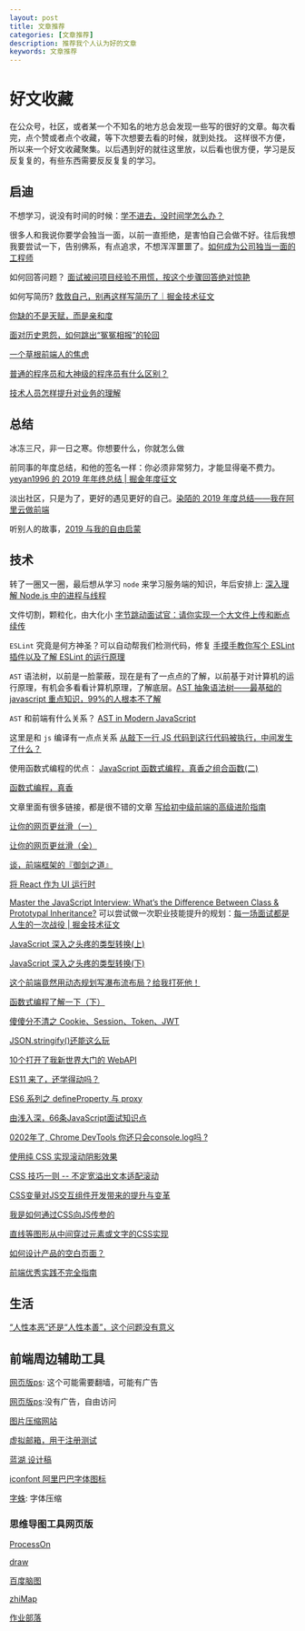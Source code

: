 ```yaml
---
layout: post
title: 文章推荐
categories: [文章推荐]
description: 推荐我个人认为好的文章
keywords: 文章推荐
---
```


# 好文收藏

在公众号，社区，或者某一个不知名的地方总会发现一些写的很好的文章。每次看完，点个赞或者点个收藏，等下次想要去看的时候，就到处找。
这样很不方便，所以来一个好文收藏聚集。以后遇到好的就往这里放，以后看也很方便，学习是反反复复的，有些东西需要反反复复的学习。

## 启迪

不想学习，说没有时间的时候：[学不进去，没时间学怎么办？](https://www.zhangxinxu.com/life/2019/03/study/)

很多人和我说你要学会独当一面，以前一直拒绝，是害怕自己会做不好。往后我想我要尝试一下，告别佛系，有点追求，不想浑浑噩噩了。[如何成为公司独当一面的工程师](https://juejin.im/post/5dd4cc71f265da0bca7899cf)

如何回答问题？ [面试被问项目经验不用慌，按这个步骤回答绝对惊艳](https://juejin.im/post/5e7aed9c6fb9a07cac1d872d)

如何写简历? [救救自己，别再这样写简历了｜掘金技术征文](https://juejin.im/post/5ea59d91518825736512f3b8)

[你缺的不是天赋，而是亲和度](https://mp.weixin.qq.com/s/U1QG18nYbNPWgecn2AQymw)

[面对历史恩怨，如何跳出“冤冤相报”的轮回](https://mp.weixin.qq.com/s/j5NSKS2HgkUx0xd9-RwEJA)

[一个草根前端人的焦虑](https://juejin.cn/post/6922456847765110798)

[普通的程序员和大神级的程序员有什么区别？](https://www.zhihu.com/question/59351128/answer/834831006)

[技术人员怎样提升对业务的理解](https://zhuanlan.zhihu.com/p/153205903)
## 总结

冰冻三尺，非一日之寒。你想要什么，你就怎么做

前同事的年度总结，和他的签名一样：你必须非常努力，才能显得毫不费力。[yeyan1996 的 2019 年年终总结 | 掘金年度征文](https://juejin.im/post/5de8633951882512670ec60c)

淡出社区，只是为了，更好的遇见更好的自己。[染陌的 2019 年度总结——我在阿里云做前端](https://juejin.im/post/5e1d43e95188254c0a040f76)

听别人的故事，[2019 与我的自由启蒙](https://juejin.im/post/5e0deb5af265da5d625265d6)

## 技术

转了一圈又一圈，最后想从学习 `node` 来学习服务端的知识，年后安排上: [深入理解 Node.js 中的进程与线程](https://juejin.im/post/5d43017be51d4561f40adcf9)

文件切割，颗粒化，由大化小 [字节跳动面试官：请你实现一个大文件上传和断点续传](https://juejin.im/post/5dff8a26e51d4558105420ed)

`ESLint` 究竟是何方神圣？可以自动帮我们检测代码，修复 [手摸手教你写个 ESLint 插件以及了解 ESLint 的运行原理](https://juejin.im/post/5de8f14ff265da33f9794489)

`AST` 语法树，以前是一脸蒙蔽，现在是有了一点点的了解，以前基于对计算机的运行原理，有机会多看看计算机原理，了解底层。[AST 抽象语法树——最基础的 javascript 重点知识，99%的人根本不了解](https://segmentfault.com/a/1190000016231512)

`AST` 和前端有什么关系？ [AST in Modern JavaScript](https://zhuanlan.zhihu.com/p/32189701)


这里是和 `js` 编译有一点点关系 [从敲下一行 JS 代码到这行代码被执行，中间发生了什么？](https://zhuanlan.zhihu.com/p/101137995)

使用函数式编程的优点： [JavaScript 函数式编程，真香之组合函数(二)](https://juejin.im/post/5c6e08276fb9a04a027af1de)

[函数式编程，真香](https://juejin.im/post/5c19c3ffe51d45059b632eef)

文章里面有很多链接，都是很不错的文章 [写给初中级前端的高级进阶指南](https://juejin.im/post/5e7c08bde51d455c4c66ddad#heading-10)

[让你的网页更丝滑（一）](https://zhuanlan.zhihu.com/p/66398148)

[让你的网页更丝滑（全）](https://zhuanlan.zhihu.com/p/67728054)

[谈，前端框架的『御剑之道』](https://zhuanlan.zhihu.com/p/48171797)

[将 React 作为 UI 运行时](https://overreacted.io/zh-hans/react-as-a-ui-runtime/)

[Master the JavaScript Interview: What’s the Difference Between Class & Prototypal Inheritance?](https://medium.com/javascript-scene/master-the-javascript-interview-what-s-the-difference-between-class-prototypal-inheritance-e4cd0a7562e9)
可以尝试做一次职业技能提升的规划：[每一场面试都是人生的一次战役 | 掘金技术征文](https://juejin.im/post/5e8dab8a51882573b43606ab)

[JavaScript 深入之头疼的类型转换(上)](https://github.com/mqyqingfeng/Blog/issues/159)

[JavaScript 深入之头疼的类型转换(下)](https://github.com/mqyqingfeng/Blog/issues/164)

[这个前端竟然用动态规划写瀑布流布局？给我打死他！](https://juejin.im/post/5ed5b9a26fb9a047a07f2c30)

[函数式编程了解一下（下）](https://juejin.im/post/5b44dac85188251aa5600e40)

[傻傻分不清之 Cookie、Session、Token、JWT](https://juejin.im/post/5e055d9ef265da33997a42cc)

[JSON.stringify()还能这么玩](https://juejin.im/post/5eee33d6e51d45742615751a#heading-1)

[10个打开了我新世界大门的 WebAPI](https://juejin.im/post/5ee8c60ef265da76ed486e20#heading-9)

[ES11 来了，还学得动吗？](https://mp.weixin.qq.com/s/oNGTxoebG_MIFSlNTvaLeA)

[ES6 系列之 defineProperty 与 proxy](https://github.com/mqyqingfeng/Blog/issues/107)

[由浅入深，66条JavaScript面试知识点](https://juejin.im/post/5ef8377f6fb9a07e693a6061#heading-74)

[0202年了, Chrome DevTools 你还只会console.log吗 ?](https://blog.csdn.net/qiwoo_weekly/article/details/104230957)

[使用纯 CSS 实现滚动阴影效果](https://github.com/chokcoco/iCSS/issues/86)

[CSS 技巧一则 -- 不定宽溢出文本适配滚动](https://github.com/chokcoco/iCSS/issues/81)

[CSS变量对JS交互组件开发带来的提升与变革](https://www.zhangxinxu.com/wordpress/2020/07/css-var-improve-components/)

[我是如何通过CSS向JS传参的](https://www.zhangxinxu.com/wordpress/2020/02/css-params-to-js/)

[直线等图形从中间穿过元素或文字的CSS实现](https://www.zhangxinxu.com/wordpress/2021/02/css-3d-through/)

[如何设计产品的空白页面？](http://www.woshipm.com/pd/3742114.html)

[前端优秀实践不完全指南](https://juejin.cn/post/6932647134944886797)
## 生活

[“人性本恶”还是“人性本善”，这个问题没有意义](https://mp.weixin.qq.com/s/M-d6lH3v4W7OUX4PCAP05Q)


## 前端周边辅助工具
[网页版ps](https://www.photopea.com/): 这个可能需要翻墙，可能有广告

[网页版ps](https://ps.gaoding.com/?hmsr=ivan-intro-zhihu#/):没有广告，自由访问

[图片压缩网站](https://tinypng.com/)

[虚拟邮箱，用于注册测试](https://www.guerrillamail.com/inbox)

[蓝湖 设计稿](https://lanhuapp.com/)

[iconfont 阿里巴巴字体图标](https://www.iconfont.cn/)

[字蛛](http://font-spider.org/): 字体压缩

### 思维导图工具网页版

[ProcessOn](https://www.processon.com/)

[draw](https://www.draw.io/)

[百度脑图](http://naotu.baidu.com/)

[zhiMap](https://zhimap.com/)

[作业部落](https://www.zybuluo.com/cmd/)
